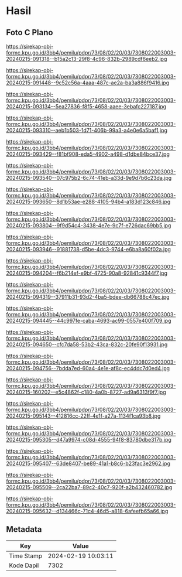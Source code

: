 # Hasil

## Foto C Plano

https://sirekap-obj-formc.kpu.go.id/3bb4/pemilu/pdpr/73/08/02/20/03/7308022003003-20240215-091318--b15a2c13-29f8-4c96-832b-2989cdf6eeb2.jpg

https://sirekap-obj-formc.kpu.go.id/3bb4/pemilu/pdpr/73/08/02/20/03/7308022003003-20240215-091448--9c52c56a-4aaa-487c-ae2a-ba3a886f9416.jpg

https://sirekap-obj-formc.kpu.go.id/3bb4/pemilu/pdpr/73/08/02/20/03/7308022003003-20240215-093134--5ea27836-f8f5-4658-aaee-3ebafc227187.jpg

https://sirekap-obj-formc.kpu.go.id/3bb4/pemilu/pdpr/73/08/02/20/03/7308022003003-20240215-093310--aeb1b503-1d71-406b-99a3-a4e0e6a5baf1.jpg

https://sirekap-obj-formc.kpu.go.id/3bb4/pemilu/pdpr/73/08/02/20/03/7308022003003-20240215-093429--f81bf908-eda5-4902-a498-d1dbe84bce37.jpg

https://sirekap-obj-formc.kpu.go.id/3bb4/pemilu/pdpr/73/08/02/20/03/7308022003003-20240215-093540--07c975b2-6c74-41eb-a33d-9e9d7b6c23da.jpg

https://sirekap-obj-formc.kpu.go.id/3bb4/pemilu/pdpr/73/08/02/20/03/7308022003003-20240215-093650--8d1b53ae-e288-4105-94b4-a183d123c846.jpg

https://sirekap-obj-formc.kpu.go.id/3bb4/pemilu/pdpr/73/08/02/20/03/7308022003003-20240215-093804--9f9d54c4-3438-4e7e-9c7f-e726dac69bb5.jpg

https://sirekap-obj-formc.kpu.go.id/3bb4/pemilu/pdpr/73/08/02/20/03/7308022003003-20240215-093946--91881738-d5be-4dc3-9744-e6ba8a60f02a.jpg

https://sirekap-obj-formc.kpu.go.id/3bb4/pemilu/pdpr/73/08/02/20/03/7308022003003-20240215-094204--f6b214ef-e9bf-4725-90a8-92841c9344f7.jpg

https://sirekap-obj-formc.kpu.go.id/3bb4/pemilu/pdpr/73/08/02/20/03/7308022003003-20240215-094319--37911b31-93d2-4ba5-bdee-db66788c47ec.jpg

https://sirekap-obj-formc.kpu.go.id/3bb4/pemilu/pdpr/73/08/02/20/03/7308022003003-20240215-094445--44c997fe-caba-4693-ac99-0557e400f709.jpg

https://sirekap-obj-formc.kpu.go.id/3bb4/pemilu/pdpr/73/08/02/20/03/7308022003003-20240215-094650--cfc7da58-53b2-43ca-832c-20fe90f13931.jpg

https://sirekap-obj-formc.kpu.go.id/3bb4/pemilu/pdpr/73/08/02/20/03/7308022003003-20240215-094756--7bdda7ed-60a4-4e1e-af8c-ec4ddc7d0ed4.jpg

https://sirekap-obj-formc.kpu.go.id/3bb4/pemilu/pdpr/73/08/02/20/03/7308022003003-20240215-160202--e5c4862f-c180-4a0b-8727-ad9a6313f9f7.jpg

https://sirekap-obj-formc.kpu.go.id/3bb4/pemilu/pdpr/73/08/02/20/03/7308022003003-20240215-095143--412816cc-22ff-4e1f-a27a-1134f1ca93b8.jpg

https://sirekap-obj-formc.kpu.go.id/3bb4/pemilu/pdpr/73/08/02/20/03/7308022003003-20240215-095305--d47a9974-c08d-4555-94f8-83780dbe317b.jpg

https://sirekap-obj-formc.kpu.go.id/3bb4/pemilu/pdpr/73/08/02/20/03/7308022003003-20240215-095407--63de8407-be89-41a1-b8c6-b23fac3e2962.jpg

https://sirekap-obj-formc.kpu.go.id/3bb4/pemilu/pdpr/73/08/02/20/03/7308022003003-20240215-095509--2ca22ba7-89c2-40c7-920f-a2b432460782.jpg

https://sirekap-obj-formc.kpu.go.id/3bb4/pemilu/pdpr/73/08/02/20/03/7308022003003-20240215-095632--d134466c-71c4-46d5-a818-6afeefb65a66.jpg


## Metadata

| Key        | Value               |
| ---------- | ------------------- |
| Time Stamp | 2024-02-19 10:03:11 |
| Kode Dapil | 7302                |



